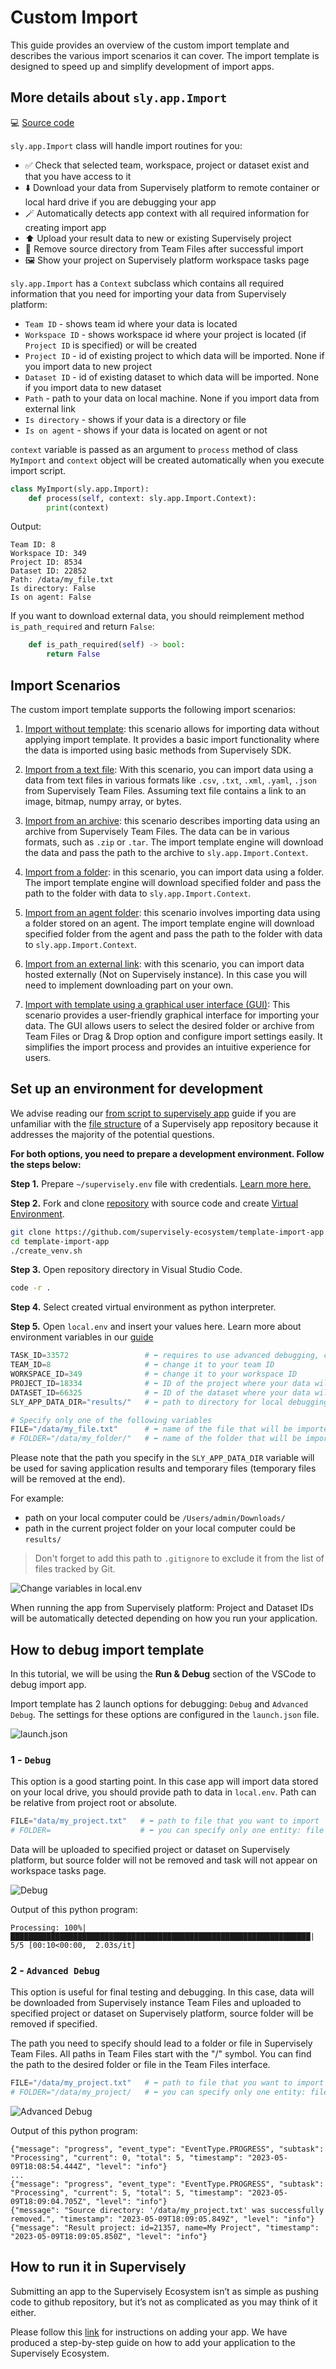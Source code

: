# Custom Import

This guide provides an overview of the custom import template and describes the various import scenarios it can cover. The import template is designed to speed up and simplify development of import apps.

## More details about `sly.app.Import`

💻 [Source code](https://github.com/supervisely/supervisely/blob/master/supervisely/app/import_template.py)

`sly.app.Import` class will handle import routines for you:

- ✅ Check that selected team, workspace, project or dataset exist and that you have access to it
- ⬇️ Download your data from Supervisely platform to remote container or local hard drive if you are debugging your app
- 🪄 Automatically detects app context with all required information for creating import app
- ⬆️ Upload your result data to new or existing Supervisely project
- 🧹 Remove source directory from Team Files after successful import
- 🖼️ Show your project on Supervisely platform workspace tasks page

`sly.app.Import` has a `Context` subclass which contains all required information that you need for importing your data from Supervisely platform:

- `Team ID` - shows team id where your data is located
- `Workspace ID` - shows workspace id where your project is located (if `Project ID` is specified) or will be created
- `Project ID` - id of existing project to which data will be imported. None if you import data to new project
- `Dataset ID` - id of existing dataset to which data will be imported. None if you import data to new dataset
- `Path` - path to your data on local machine. None if you import data from external link
- `Is directory` - shows if your data is a directory or file
- `Is on agent` - shows if your data is located on agent or not

`context` variable is passed as an argument to `process` method of class `MyImport` and `context` object will be created automatically when you execute import script.

```python
class MyImport(sly.app.Import):
    def process(self, context: sly.app.Import.Context):
        print(context)
```

Output:

```text
Team ID: 8
Workspace ID: 349
Project ID: 8534
Dataset ID: 22852
Path: /data/my_file.txt
Is directory: False
Is on agent: False
```

If you want to download external data, you should reimplement method `is_path_required` and return `False`:

```python
    def is_path_required(self) -> bool:
        return False
```

## Import Scenarios

The custom import template supports the following import scenarios:

1. [Import without template](/tutorials/import-from-scratch.md): this scenario allows for importing data without applying import template. It provides a basic import functionality where the data is imported using basic methods from Supervisely SDK.

2. [Import from a text file](/tutorials/import-text-file.md): With this scenario, you can import data using a data from text files in various formats like `.csv`, `.txt`, `.xml`, `.yaml`, `.json` from Supervisely Team Files. Assuming text file contains a link to an image, bitmap, numpy array, or bytes.

3. [Import from an archive](/tutorials/import-archive.md): this scenario describes importing data using an archive from Supervisely Team Files. The data can be in various formats, such as `.zip` or `.tar`. The import template engine will download the data and pass the path to the archive to `sly.app.Import.Context`.

4. [Import from a folder](/tutorials/import-folder.md): in this scenario, you can import data using a folder. The import template engine will download specified folder and pass the path to the folder with data to `sly.app.Import.Context`.

5. [Import from an agent folder](/tutorials/import-agent.md): this scenario involves importing data using a folder stored on an agent. The import template engine will download specified folder from the agent and pass the path to the folder with data to `sly.app.Import.Context`.

6. [Import from an external link](/tutorials/import-external-link.md): with this scenario, you can import data hosted externally (Not on Supervisely instance). In this case you will need to implement downloading part on your own.

7. [Import with template using a graphical user interface (GUI)](/tutorials/import-gui.md): This scenario provides a user-friendly graphical interface for importing your data. The GUI allows users to select the desired folder or archive from Team Files or Drag & Drop option and configure import settings easily. It simplifies the import process and provides an intuitive experience for users.

## Set up an environment for development

We advise reading our [from script to supervisely app](../basics/from-script-to-supervisely-app.md) guide if you are unfamiliar with the [file structure](../basics/from-script-to-supervisely-app.md#repository-structure) of a Supervisely app repository because it addresses the majority of the potential questions.

**For both options, you need to prepare a development environment. Follow the steps below:**

**Step 1.** Prepare `~/supervisely.env` file with credentials. [Learn more here.](../../getting-started/basics-of-authentication.md#how-to-use-in-python)

**Step 2.** Fork and clone [repository](https://github.com/supervisely-ecosystem/template-import-app) with source code and create [Virtual Environment](https://docs.python.org/3/library/venv.html).

```bash
git clone https://github.com/supervisely-ecosystem/template-import-app
cd template-import-app
./create_venv.sh
```

**Step 3.** Open repository directory in Visual Studio Code.

```bash
code -r .
```

**Step 4.** Select created virtual environment as python interpreter.

**Step 5.** Open `local.env` and insert your values here. Learn more about environment variables in our [guide](../../getting-started/environment-variables.md)

```python
TASK_ID=33572                 # ⬅️ requires to use advanced debugging, comment for local debugging
TEAM_ID=8                     # ⬅️ change it to your team ID
WORKSPACE_ID=349              # ⬅️ change it to your workspace ID
PROJECT_ID=18334              # ⬅️ ID of the project where your data will be imported (optional)
DATASET_ID=66325              # ⬅️ ID of the dataset where your data will be imported (optional)
SLY_APP_DATA_DIR="results/"   # ⬅️ path to directory for local debugging

# Specify only one of the following variables
FILE="/data/my_file.txt"      # ⬅️ name of the file that will be imported
# FOLDER="/data/my_folder/"   # ⬅️ name of the folder that will be imported
```

Please note that the path you specify in the `SLY_APP_DATA_DIR` variable will be used for saving application results and temporary files (temporary files will be removed at the end).

For example:
- path on your local computer could be `/Users/admin/Downloads/`
- path in the current project folder on your local computer could be `results/`

> Don't forget to add this path to `.gitignore` to exclude it from the list of files tracked by Git.

![Change variables in local.env](https://user-images.githubusercontent.com/79905215/236182190-3438d72e-919f-4a8f-9544-a105e8441a5a.gif)

When running the app from Supervisely platform: Project and Dataset IDs will be automatically detected depending on how you run your application.

## How to debug import template

In this tutorial, we will be using the **Run & Debug** section of the VSCode to debug import app.

Import template has 2 launch options for debugging: `Debug` and `Advanced Debug`.
The settings for these options are configured in the `launch.json` file.

![launch.json](https://github.com/supervisely/developer-portal/assets/79905215/3afd0096-7b66-4462-9fc0-f7098d18fc25)

### 1 - `Debug`

This option is a good starting point. In this case app will import data stored on your local drive, you should provide path to data in `local.env`. Path can be relative from project root or absolute.

```python
FILE="data/my_project.txt"   # ⬅️ path to file that you want to import
# FOLDER=                    # ⬅️ you can specify only one entity: file or folder  
```

Data will be uploaded to specified project or dataset on Supervisely platform, but source folder will not be removed and task will not appear on workspace tasks page.

![Debug]()

Output of this python program:

```text
Processing: 100%|███████████████████████████████████████████████████████████████████| 5/5 [00:10<00:00,  2.03s/it]
```

### 2 - `Advanced Debug`

This option is useful for final testing and debugging. In this case, data will be downloaded from Supervisely instance Team Files and uploaded to specified project or dataset on Supervisely platform, source folder will be removed if specified.

The path you need to specify should lead to a folder or file in Supervisely Team Files. All paths in Team Files start with the "/" symbol. You can find the path to the desired folder or file in the Team Files interface.

```python
FILE="/data/my_project.txt"   # ⬅️ path to file that you want to import
# FOLDER="/data/my_project/   # ⬅️ you can specify only one entity: file or folder  
```

![Advanced Debug]()

Output of this python program:

```text
{"message": "progress", "event_type": "EventType.PROGRESS", "subtask": "Processing", "current": 0, "total": 5, "timestamp": "2023-05-09T18:08:54.444Z", "level": "info"}
...
{"message": "progress", "event_type": "EventType.PROGRESS", "subtask": "Processing", "current": 5, "total": 5, "timestamp": "2023-05-09T18:09:04.705Z", "level": "info"}
{"message": "Source directory: '/data/my_project.txt' was successfully removed.", "timestamp": "2023-05-09T18:09:05.849Z", "level": "info"}
{"message": "Result project: id=21357, name=My Project", "timestamp": "2023-05-09T18:09:05.850Z", "level": "info"}
```

## How to run it in Supervisely

Submitting an app to the Supervisely Ecosystem isn’t as simple as pushing code to github repository, but it’s not as complicated as you may think of it either.

Please follow this [link](https://developer.supervisely.com/app-development/basics/add-private-app) for instructions on adding your app. We have produced a step-by-step guide on how to add your application to the Supervisely Ecosystem.
